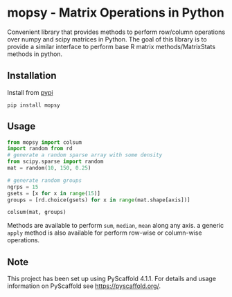 # mopsy - Matrix Operations in Python

Convenient library that provides methods to perform row/column operations over numpy and scipy matrices in Python. The goal of this library is to provide a similar interface to perform base R matrix methods/MatrixStats methods in python.

## Installation

Install from [pypi](https://pypi.org/project/mopsy/)

```shell
pip install mopsy
```

## Usage

```python
from mopsy import colsum
import random from rd
# generate a random sparse array with some density
from scipy.sparse import random
mat = random(10, 150, 0.25)

# generate random groups
ngrps = 15
gsets = [x for x in range(15)]
groups = [rd.choice(gsets) for x in range(mat.shape[axis])]

colsum(mat, groups)
```

Methods are available to perform `sum`, `median`, `mean` along any axis. a generic `apply` method is also available for perform row-wise or column-wise operations.

<!-- pyscaffold-notes -->

## Note

This project has been set up using PyScaffold 4.1.1. For details and usage
information on PyScaffold see https://pyscaffold.org/.
